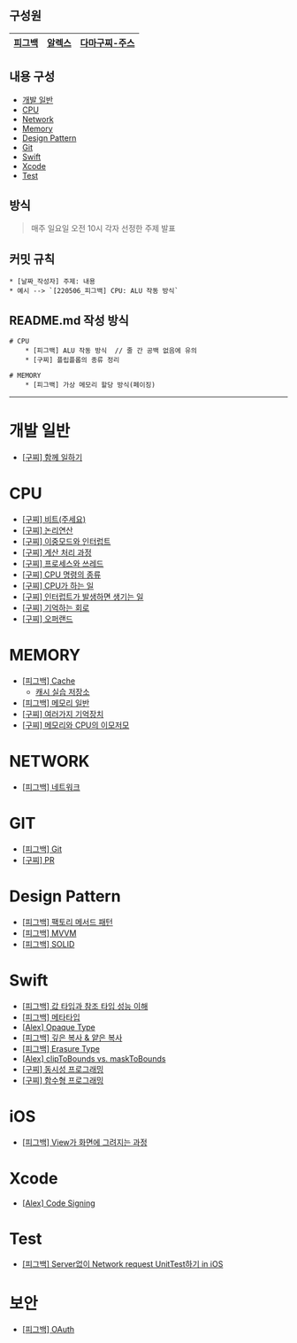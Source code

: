 ## 구성원

| [피그백](https://github.com/Piggy-Seob) | [알렉스](https://github.com/SongTaehwan) | [다마구찌-주스](https://github.com/Damagucci-Juice) |
| --------------------------------------- | ---------------------------------------- | --------------------------------------------------- |

## 내용 구성

- [개발 일반](#개발-일반)
- [CPU](#cpu)
- [Network](#network)
- [Memory](#memory)
- [Design Pattern](#design-pattern)
- [Git](#git)
- [Swift](#swift)
- [Xcode](#xcode)
- [Test](#test)

## 방식

> 매주 일요일 오전 10시 각자 선정한 주제 발표

## 커밋 규칙

    * [날짜_작성자] 주제: 내용
    * 예시 --> `[220506_피그백] CPU: ALU 작동 방식`

## README.md 작성 방식

```
# CPU
    * [피그백] ALU 작동 방식  // 줄 간 공백 없음에 유의
    * [구찌] 플립플롭의 종류 정리

# MEMORY
    * [피그백] 가상 메모리 할당 방식(페이징)
```

---

# 개발 일반
- [[구찌] 함께 일하기](https://damagucci-juice.tistory.com/80)

# CPU

- [[구찌] 비트(주세요)](https://damagucci-juice.tistory.com/81)
- [[구찌] 논리연산](https://github.com/Damagucci-Juice/ComputerScienceAndDesignPatternForBegginer/blob/master/cpu/CPU%20%E4%B8%AD%20%EB%85%BC%EB%A6%AC%EC%97%B0%EC%82%B0.md)
- [[구찌] 이중모드와 인터럽트](https://github.com/Damagucci-Juice/ComputerScienceAndDesignPatternForBegginer/blob/master/cpu/DoubleModeAndInterrupt.md)
- [[구찌] 계산 처리 과정](https://github.com/Damagucci-Juice/ComputerScienceAndDesignPatternForBegginer/blob/master/cpu/HowCanCPUProcess.md)
- [[구찌] 프로세스와 쓰레드](https://github.com/Damagucci-Juice/ComputerScienceAndDesignPatternForBegginer/blob/master/cpu/ProcessAndThread.md)
- [[구찌] CPU 명령의 종류](https://github.com/Damagucci-Juice/ComputerScienceAndDesignPatternForBegginer/blob/master/cpu/SortOfCommand.md)
- [[구찌] CPU가 하는 일](https://github.com/Damagucci-Juice/ComputerScienceAndDesignPatternForBegginer/blob/master/cpu/WhatDoesCPUWork.md)
- [[구찌] 인터럽트가 발생하면 생기는 일](https://github.com/Damagucci-Juice/ComputerScienceAndDesignPatternForBegginer/blob/master/cpu/interrupt.md)
- [[구찌] 기억하는 회로](https://github.com/Damagucci-Juice/ComputerScienceAndDesignPatternForBegginer/blob/master/cpu/%EA%B8%B0%EC%96%B5%ED%95%98%EB%8A%94%20%ED%9A%8C%EB%A1%9C.md)
- [[구찌] 오퍼랜드](https://github.com/Damagucci-Juice/SundayTechTalk/blob/master/cpu/operand.md)

# MEMORY

- [[피그백] Cache](https://seob-p.tistory.com/11)
  - [캐시 실습 저장소](https://github.com/Damagucci-Juice/ComputerScienceAndDesignPatternForBegginer/tree/master/memory/CachingPractice)
- [[피그백] 메모리 일반](https://marble-walk-de2.notion.site/61026ae9875b4e2ea988e29aff0c1a57)
- [[구찌] 여러가지 기억장치](https://github.com/Damagucci-Juice/ComputerScienceAndDesignPatternForBegginer/blob/master/memory/VariousMemory.md)
- [[구찌] 메모리와 CPU의 이모저모](https://github.com/Damagucci-Juice/ComputerScienceAndDesignPatternForBegginer/blob/master/memory/%EB%A9%94%EB%AA%A8%EB%A6%AC%EC%99%80%20CPU%EC%9D%98%20%EC%9D%B4%EB%AA%A8%EC%A0%80%EB%AA%A8.md)

# NETWORK

- [[피그백] 네트워크](https://www.notion.so/499f39ff169446d98789afc2b7abd6d3)

# GIT

- [[피그백] Git](https://marble-walk-de2.notion.site/git-57285da346114348b7823acf96d9b49e)
- [[구찌] PR](https://drive.google.com/file/d/1yglYI6dVw7pT6MVPtKXRtJJfluYi3HvP/view?usp=sharing)

# Design Pattern

- [[피그백] 팩토리 메서드 패턴](https://github.com/P-SeoB/computerSienceAndDesignPatternForBegginer/tree/pigbag/DesignPattern/FactoryMethodPattern)
- [[피그백] MVVM](https://github.com/P-SeoB/computerSienceAndDesignPatternForBegginer/tree/pigbag/DesignPattern/MVVMPractice)
- [[피그백] SOLID](https://seob-p.tistory.com/13)

# Swift

- [[피그백] 값 타입과 참조 타입 성능 이해](https://github.com/Damagucci-Juice/ComputerScienceAndDesignPatternForBegginer/tree/master/Performance)
- [[피그백] 메타타입](https://seob-p.tistory.com/12)
- [[Alex] Opaque Type](https://songtaehwan.github.io/opaque-type/)
- [[피그백] 깊은 복사 & 얕은 복사](https://seob-p.tistory.com/14)
- [[피그백] Erasure Type](https://seob-p.tistory.com/19)
- [[Alex] clipToBounds vs. maskToBounds](https://songtaehwan.github.io/clipToBounds-maskToBounds/)
- [[구찌] 동시성 프로그래밍](https://github.com/Damagucci-Juice/SundayTechTalk/blob/master/ETC/ConcurrencyProgramming.md)
- [[구찌] 함수형 프로그래밍](https://github.com/Damagucci-Juice/SundayTechTalk/blob/master/ETC/FunctionalProgramming.md)

# iOS
- [[피그백] View가 화면에 그려지는 과정](https://seob-p.tistory.com/22)

# Xcode

- [[Alex] Code Signing](https://songtaehwan.github.io/code-sigining/)

# Test

- [[피그백] Server없이 Network request UnitTest하기 in iOS](https://seob-p.tistory.com/18?category=1003271)

# 보안

- [[피그백] OAuth](https://seob-p.tistory.com/20)
